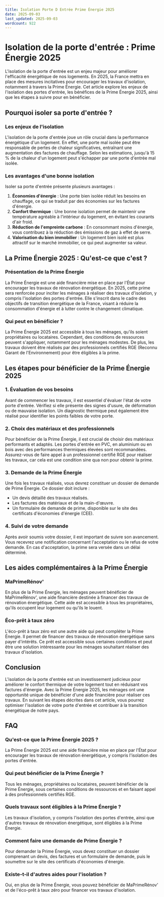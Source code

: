 ```yaml
---
title: Isolation Porte D Entrée Prime Énergie 2025
date: 2025-09-03
last_updated: 2025-09-03
wordcount: 922
---
```


# Isolation de la porte d'entrée : Prime Énergie 2025

L'isolation de la porte d'entrée est un enjeu majeur pour améliorer l'efficacité énergétique de nos logements. En 2025, la France mettra en place des mesures incitatives pour encourager les travaux d'isolation, notamment à travers la Prime Énergie. Cet article explore les enjeux de l'isolation des portes d'entrée, les bénéfices de la Prime Énergie 2025, ainsi que les étapes à suivre pour en bénéficier.

## Pourquoi isoler sa porte d'entrée ?

### Les enjeux de l'isolation

L'isolation de la porte d'entrée joue un rôle crucial dans la performance énergétique d'un logement. En effet, une porte mal isolée peut être responsable de pertes de chaleur significatives, entraînant une augmentation des factures de chauffage. Selon les estimations, jusqu'à 15 % de la chaleur d'un logement peut s'échapper par une porte d'entrée mal isolée.

### Les avantages d'une bonne isolation

Isoler sa porte d'entrée présente plusieurs avantages :

1. **Économies d'énergie** : Une porte bien isolée réduit les besoins en chauffage, ce qui se traduit par des économies sur les factures d'énergie.
2. **Confort thermique** : Une bonne isolation permet de maintenir une température agréable à l'intérieur du logement, en évitant les courants d'air froid.
3. **Réduction de l'empreinte carbone** : En consommant moins d'énergie, vous contribuez à la réduction des émissions de gaz à effet de serre.
4. **Valorisation du bien immobilier** : Un logement bien isolé est plus attractif sur le marché immobilier, ce qui peut augmenter sa valeur.

## La Prime Énergie 2025 : Qu'est-ce que c'est ?

### Présentation de la Prime Énergie

La Prime Énergie est une aide financière mise en place par l'État pour encourager les travaux de rénovation énergétique. En 2025, cette prime sera renforcée pour inciter les ménages à réaliser des travaux d'isolation, y compris l'isolation des portes d'entrée. Elle s'inscrit dans le cadre des objectifs de transition énergétique de la France, visant à réduire la consommation d'énergie et à lutter contre le changement climatique.

### Qui peut en bénéficier ?

La Prime Énergie 2025 est accessible à tous les ménages, qu'ils soient propriétaires ou locataires. Cependant, des conditions de ressources peuvent s'appliquer, notamment pour les ménages modestes. De plus, les travaux doivent être réalisés par des professionnels certifiés RGE (Reconnu Garant de l'Environnement) pour être éligibles à la prime.

## Les étapes pour bénéficier de la Prime Énergie 2025

### 1. Évaluation de vos besoins

Avant de commencer les travaux, il est essentiel d'évaluer l'état de votre porte d'entrée. Vérifiez si elle présente des signes d'usure, de déformation ou de mauvaise isolation. Un diagnostic thermique peut également être réalisé pour identifier les points faibles de votre porte.

### 2. Choix des matériaux et des professionnels

Pour bénéficier de la Prime Énergie, il est crucial de choisir des matériaux performants et adaptés. Les portes d'entrée en PVC, en aluminium ou en bois avec des performances thermiques élevées sont recommandées. Assurez-vous de faire appel à un professionnel certifié RGE pour réaliser les travaux, car cela est une condition sine qua non pour obtenir la prime.

### 3. Demande de la Prime Énergie

Une fois les travaux réalisés, vous devrez constituer un dossier de demande de Prime Énergie. Ce dossier doit inclure :

- Un devis détaillé des travaux réalisés.
- Les factures des matériaux et de la main-d'œuvre.
- Un formulaire de demande de prime, disponible sur le site des certificats d'économies d'énergie (CEE).

### 4. Suivi de votre demande

Après avoir soumis votre dossier, il est important de suivre son avancement. Vous recevrez une notification concernant l'acceptation ou le refus de votre demande. En cas d'acceptation, la prime sera versée dans un délai déterminé.

## Les aides complémentaires à la Prime Énergie

### MaPrimeRénov'

En plus de la Prime Énergie, les ménages peuvent bénéficier de MaPrimeRénov', une aide financière destinée à financer des travaux de rénovation énergétique. Cette aide est accessible à tous les propriétaires, qu'ils occupent leur logement ou qu'ils le louent.

### Éco-prêt à taux zéro

L'éco-prêt à taux zéro est une autre aide qui peut compléter la Prime Énergie. Il permet de financer des travaux de rénovation énergétique sans payer d'intérêts. Ce prêt est accessible sous certaines conditions et peut être une solution intéressante pour les ménages souhaitant réaliser des travaux d'isolation.

## Conclusion

L'isolation de la porte d'entrée est un investissement judicieux pour améliorer le confort thermique de votre logement tout en réduisant vos factures d'énergie. Avec la Prime Énergie 2025, les ménages ont une opportunité unique de bénéficier d'une aide financière pour réaliser ces travaux. En suivant les étapes décrites dans cet article, vous pourrez optimiser l'isolation de votre porte d'entrée et contribuer à la transition énergétique de notre pays.

## FAQ

### Qu'est-ce que la Prime Énergie 2025 ?

La Prime Énergie 2025 est une aide financière mise en place par l'État pour encourager les travaux de rénovation énergétique, y compris l'isolation des portes d'entrée.

### Qui peut bénéficier de la Prime Énergie ?

Tous les ménages, propriétaires ou locataires, peuvent bénéficier de la Prime Énergie, sous certaines conditions de ressources et en faisant appel à des professionnels certifiés RGE.

### Quels travaux sont éligibles à la Prime Énergie ?

Les travaux d'isolation, y compris l'isolation des portes d'entrée, ainsi que d'autres travaux de rénovation énergétique, sont éligibles à la Prime Énergie.

### Comment faire une demande de Prime Énergie ?

Pour demander la Prime Énergie, vous devez constituer un dossier comprenant un devis, des factures et un formulaire de demande, puis le soumettre sur le site des certificats d'économies d'énergie.

### Existe-t-il d'autres aides pour l'isolation ?

Oui, en plus de la Prime Énergie, vous pouvez bénéficier de MaPrimeRénov' et de l'éco-prêt à taux zéro pour financer vos travaux d'isolation.